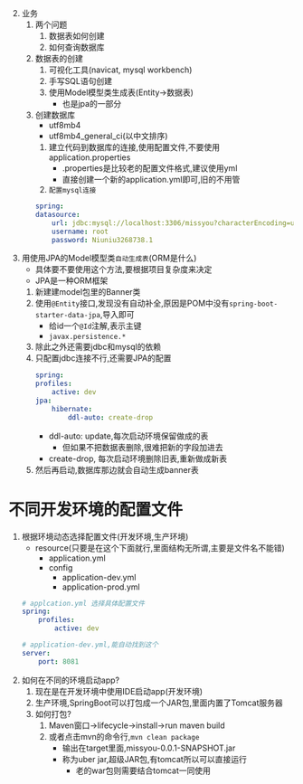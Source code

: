 2. 业务
    1. 两个问题
        1. 数据表如何创建
        2. 如何查询数据库
    2. 数据表的创建
        1. 可视化工具(navicat, mysql workbench)
        2. 手写SQL语句创建
        3. 使用Model模型类生成表(Entity->数据表)
            - 也是jpa的一部分
    3. 创建数据库
        - utf8mb4
        - utf8mb4_general_ci(以中文排序)
        1. 建立代码到数据库的连接,使用配置文件,不要使用application.properties
            - .properties是比较老的配置文件格式,建议使用yml
            - 直接创建一个新的application.yml即可,旧的不用管
        2. `配置mysql连接`
        ```yml
        spring:
        datasource:
            url: jdbc:mysql://localhost:3306/missyou?characterEncoding=utf-8&serverTimezone=GMT%2B9
            username: root
            password: Niuniu3268738.1
        ```
3. 用使用JPA的Model模型类`自动生成表`(ORM是什么)
    - 具体要不要使用这个方法,要根据项目复杂度来决定
    - JPA是一种ORM框架
    1. 新建建model包里的Banner类
    2. 使用`@Entity`接口,发现没有自动补全,原因是POM中没有`spring-boot-starter-data-jpa`,导入即可
        - 给id一个`@Id`注解,表示主键
        - `javax.persistence.*`
    3. 除此之外还需要jdbc和mysql的依赖
    4. 只配置jdbc连接不行,还需要JPA的配置
        ```yml
        spring:
        profiles:
            active: dev
        jpa:
            hibernate:
                ddl-auto: create-drop
        ```
        - ddl-auto: update,每次启动环境保留做成的表
            - 但如果不把数据表删除,很难把新的字段加进去
        - create-drop, 每次启动环境删除旧表,重新做成新表
    5. 然后再启动,数据库那边就会自动生成banner表

# 不同开发环境的配置文件
1. 根据环境动态选择配置文件(开发环境,生产环境)
    - resource(只要是在这个下面就行,里面结构无所谓,主要是文件名不能错)
        - application.yml
        - config
            - application-dev.yml
            - application-prod.yml
    ```yml
    # applcation.yml 选择具体配置文件
    spring:
        profiles:
            active: dev
    
    # application-dev.yml,能自动找到这个
    server:
        port: 8081
    ```
2. 如何在不同的环境启动app?
    1. 现在是在开发环境中使用IDE启动app(开发环境)
    2. 生产环境,SpringBoot可以打包成一个JAR包,里面内置了Tomcat服务器
    3. 如何打包?
        1. Maven窗口->lifecycle->install->run maven build
        2. 或者点击mvn的命令行,`mvn clean package`
            - 输出在target里面,missyou-0.0.1-SNAPSHOT.jar
            - 称为uber jar,超级JAR包,有tomcat所以可以直接运行
                - 老的war包则需要结合tomcat一同使用